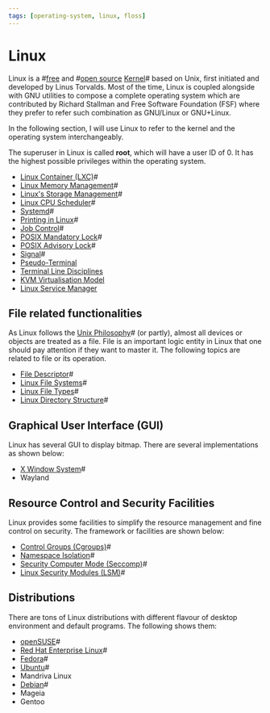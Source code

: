 ```yaml
---
tags: [operating-system, linux, floss]
---
```


# Linux

Linux is a #[free](202110161030.md) and #[open source](202110161031.md)
[Kernel](202210062254.md)# based on Unix, first initiated and developed by Linus
Torvalds. Most of the time, Linux is coupled alongside with GNU utilities to
compose a complete operating system which are contributed by Richard Stallman
and Free Software Foundation (FSF) where they prefer to refer such combination
as GNU/Linux or GNU+Linux.

In the following section, I will use Linux to refer to the kernel and the
operating system interchangeably.

The superuser in Linux is called **root**, which will have a user ID of 0. It
has the highest possible privileges within the operating system.

- [Linux Container (LXC)](202204071041.md)#
- [Linux Memory Management](202202142236.md)#
- [Linux's Storage Management](202202041952.md)#
- [Linux CPU Scheduler](202204081232.md)#
- [Systemd](202204081247.md)#
- [Printing in Linux](202205301557.md)#
- [Job Control](202210241045.md)#
- [POSIX Mandatory Lock](202210262144.md)#
- [POSIX Advisory Lock](202210262204.md)#
- [Signal](202211022108.md)#
- [Pseudo-Terminal](202307011324.md)
- [Terminal Line Disciplines](202307011338.md)
- [KVM Virtualisation Model](202404042342.md)
- [Linux Service Manager](202408291043.md)

## File related functionalities

As Linux follows the [Unix Philosophy](202207142105.md)# (or partly), almost all
devices or objects are treated as a file. File is an important logic entity in
Linux that one should pay attention if they want to master it. The following
topics are related to file or its operation.

- [File Descriptor](202210172248.md)#
- [Linux File Systems](202202060057.md)#
- [Linux File Types](202210172256.md)#
- [Linux Directory Structure](202210172229.md)#

## Graphical User Interface (GUI)

Linux has several GUI to display bitmap. There are several implementations as
shown below:

- [X Window System](202205051624.md)#
- Wayland

## Resource Control and Security Facilities

Linux provides some facilities to simplify the resource management and fine
control on security. The framework or facilities are shown below:
- [Control Groups (Cgroups)](202204071051.md)#
- [Namespace Isolation](202203281429.md)#
- [Security Computer Mode (Seccomp)](202205081830.md)#
- [Linux Security Modules (LSM)](202205081842.md)#

## Distributions

There are tons of Linux distributions with different flavour of desktop
environment and default programs. The following shows them:

- [openSUSE](202205192257.md)#
- [Red Hat Enterprise Linux](202205251159.md)#
- [Fedora](202210012320.md)#
- [Ubuntu](202210012322.md)#
- Mandriva Linux
- [Debian](202210012324.md)#
- Mageia
- Gentoo
